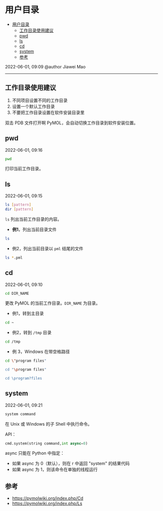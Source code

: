 # 用户目录

- [用户目录](#用户目录)
  - [工作目录使用建议](#工作目录使用建议)
  - [pwd](#pwd)
  - [ls](#ls)
  - [cd](#cd)
  - [system](#system)
  - [参考](#参考)

2022-06-01, 09:09
@author Jiawei Mao
***

## 工作目录使用建议

1. 不同项目设置不同的工作目录
2. 设置一个默认工作目录
3. 不要把工作目录设置在软件安装目录里

双击 PDB 文件打开啊 PyMOL，会自动切换工作目录到软件安装位置。

## pwd

2022-06-01, 09:16

```sh
pwd
```

打印当前工作目录。

## ls

2022-06-01, 09:15

```sh
ls [pattern]
dir [pattern]
```

`ls` 列出当前工作目录的内容。

- **例1**，列出当前目录文件

```sh
ls
```

- 例2，列出当前目录以 `pml` 结尾的文件

```sh
ls *.pml
```

## cd

2022-06-01, 09:10

```sh
cd DIR_NAME
```

更改 PyMOL 的当前工作目录。`DIR_NAME` 为目录。

- 例1，转到主目录

```sh
cd ~
```

- 例2，转到 `/tmp` 目录

```sh
cd /tmp
```

- 例 3，Windows 在带空格路径

```sh
cd \"program files"

cd "\program files"

cd \program?files
```

## system

2022-06-01, 09:21

```sh
system command
```

在 Unix 或 Windows 的子 Shell 中执行命令。

API：

```py
cmd.system(string command,int async=0)
```

async 只能在 Python 中指定：

- 如果 async 为 0（默认），则在 r 中返回 "system" 的结果代码
- 如果 async 为 1，则该命令在单独的线程运行

## 参考

- https://pymolwiki.org/index.php/Cd
- https://pymolwiki.org/index.php/Ls
